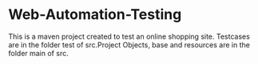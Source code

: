 # Web-Automation-Testing
This is a maven project created to test an online shopping site. Testcases are in the folder test of src.Project Objects, base and resources are in the folder main of src.
